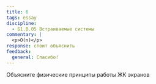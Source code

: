 ```yaml
---
title: 6
tags: essay
discipline:
  - Б1.В.05 Встраиваемые системы
commentary: |
  <p>O(n)</p>
response: стоит объяснить
feedback:
  general: Cпасибо!
---
```


Объясните физические принципы работы ЖК экранов